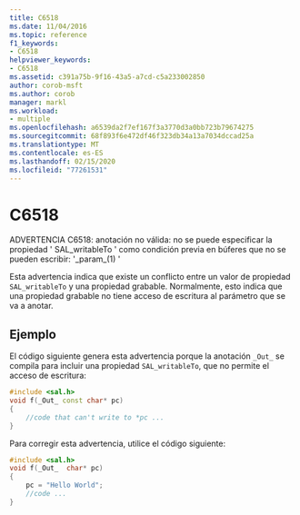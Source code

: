 ```yaml
---
title: C6518
ms.date: 11/04/2016
ms.topic: reference
f1_keywords:
- C6518
helpviewer_keywords:
- C6518
ms.assetid: c391a75b-9f16-43a5-a7cd-c5a233002850
author: corob-msft
ms.author: corob
manager: markl
ms.workload:
- multiple
ms.openlocfilehash: a6539da2f7ef167f3a3770d3a0bb723b79674275
ms.sourcegitcommit: 68f893f6e472df46f323db34a13a7034dccad25a
ms.translationtype: MT
ms.contentlocale: es-ES
ms.lasthandoff: 02/15/2020
ms.locfileid: "77261531"
---
```

# <a name="c6518"></a>C6518
ADVERTENCIA C6518: anotación no válida: no se puede especificar la propiedad ' SAL_writableTo ' como condición previa en búferes que no se pueden escribir: '\_param\_(1) '

 Esta advertencia indica que existe un conflicto entre un valor de propiedad `SAL_writableTo` y una propiedad grabable. Normalmente, esto indica que una propiedad grabable no tiene acceso de escritura al parámetro que se va a anotar.

## <a name="example"></a>Ejemplo
 El código siguiente genera esta advertencia porque la anotación `_Out_` se compila para incluir una propiedad `SAL_writableTo`, que no permite el acceso de escritura:

```cpp
#include <sal.h>
void f(_Out_ const char* pc)
{
    //code that can't write to *pc ...
}
```

 Para corregir esta advertencia, utilice el código siguiente:

```cpp
#include <sal.h>
void f(_Out_  char* pc)
{
    pc = "Hello World";
    //code ...
}
```
